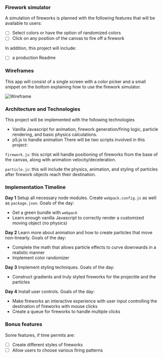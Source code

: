 ### Firework simulator

A simulation of fireworks is planned with the following features that will be available to users:


- [ ] Select colors or have the option of randomized colors
- [ ] Click on any position of the canvas to fire off a firework

In addition, this project will include:

- [ ] a production Readme

### Wireframes

This app will consist of a single screen with a color picker and a small snippet on the bottom explaining how to use the firework simulator.

![Wireframe][wireframe]

[wireframe]: ./Images/Wireframe.png
### Architecture and Technologies

This project will be implemented with the following technologies
- Vanilla Javascript for animation, firework generation/firing logic, particle rendering, and basic physics calculations.
- p5.js to handle animation
There will be two scripts involved in this project:

`firework.js`: this script will handle positioning of fireworks from the base of the canvas, along with animation velocity/deceleration.

`particle.js`: this will include the physics, animation, and styling of particles after firework objects reach their destination.

### Implementation Timeline

**Day 1** Setup all necessary node modules. Create `webpack.config.js` as well as `package.json`. Goals of the day:
 - Get a green bundle with `webpack`
 - Learn enough vanilla Javascript to correctly render a customized moving object (no physics)

**Day 2** Learn more about animation and how to create particles that move non-linearly. Goals of the day:
  - Complete the math that allows particle effects to curve downwards in a realistic manner
  - Implement color randomizer

**Day 3** Implement styling techniques. Goals of the day:
  - Construct gradients and truly styled fireworks for the projectile and the particles

**Day 4** Install user controls. Goals of the day:
  - Make fireworks an interactive experience with user input controlling the destination of fireworks with mouse clicks
  - Create a queue for fireworks to handle multiple clicks

### Bonus features

Some features, if time permits are:

- [ ] Create different styles of fireworks
- [ ] Allow users to choose various firing patterns
